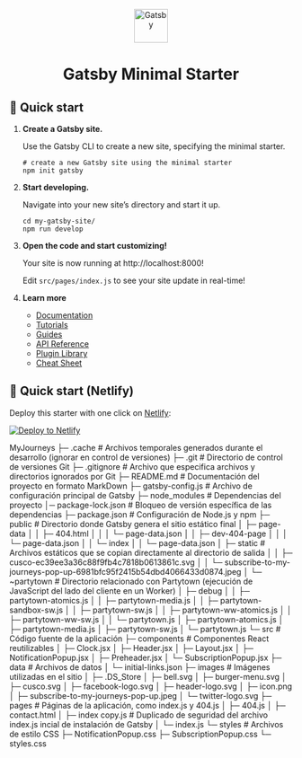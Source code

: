 <p align="center">
  <a href="https://www.gatsbyjs.com/?utm_source=starter&utm_medium=readme&utm_campaign=minimal-starter">
    <img alt="Gatsby" src="https://www.gatsbyjs.com/Gatsby-Monogram.svg" width="60" />
  </a>
</p>
<h1 align="center">
  Gatsby Minimal Starter
</h1>

## 🚀 Quick start

1.  **Create a Gatsby site.**

    Use the Gatsby CLI to create a new site, specifying the minimal starter.

    ```shell
    # create a new Gatsby site using the minimal starter
    npm init gatsby
    ```

2.  **Start developing.**

    Navigate into your new site’s directory and start it up.

    ```shell
    cd my-gatsby-site/
    npm run develop
    ```

3.  **Open the code and start customizing!**

    Your site is now running at http://localhost:8000!

    Edit `src/pages/index.js` to see your site update in real-time!

4.  **Learn more**

    - [Documentation](https://www.gatsbyjs.com/docs/?utm_source=starter&utm_medium=readme&utm_campaign=minimal-starter)
    - [Tutorials](https://www.gatsbyjs.com/docs/tutorial/?utm_source=starter&utm_medium=readme&utm_campaign=minimal-starter)
    - [Guides](https://www.gatsbyjs.com/docs/how-to/?utm_source=starter&utm_medium=readme&utm_campaign=minimal-starter)
    - [API Reference](https://www.gatsbyjs.com/docs/api-reference/?utm_source=starter&utm_medium=readme&utm_campaign=minimal-starter)
    - [Plugin Library](https://www.gatsbyjs.com/plugins?utm_source=starter&utm_medium=readme&utm_campaign=minimal-starter)
    - [Cheat Sheet](https://www.gatsbyjs.com/docs/cheat-sheet/?utm_source=starter&utm_medium=readme&utm_campaign=minimal-starter)

## 🚀 Quick start (Netlify)

Deploy this starter with one click on [Netlify](https://app.netlify.com/signup):

[<img src="https://www.netlify.com/img/deploy/button.svg" alt="Deploy to Netlify" />](https://app.netlify.com/start/deploy?repository=https://github.com/gatsbyjs/gatsby-starter-minimal)

MyJourneys
├─ .cache                  # Archivos temporales generados durante el desarrollo (ignorar en control de versiones)
├─ .git                    # Directorio de control de versiones Git
├─ .gitignore              # Archivo que especifica archivos y directorios ignorados por Git
├─ README.md               # Documentación del proyecto en formato MarkDown
├─ gatsby-config.js        # Archivo de configuración principal de Gatsby
├─ node_modules            # Dependencias del proyecto
│─ package-lock.json       # Bloqueo de versión específica de las dependencias
├─ package.json            # Configuración de Node.js y npm
├─ public                  # Directorio donde Gatsby genera el sitio estático final
│  ├─ page-data
│  │  ├─ 404.html
│  │  │  └─ page-data.json
│  │  ├─ dev-404-page
│  │  │  └─ page-data.json
│  │  └─ index
│  │     └─ page-data.json
│  ├─ static               # Archivos estáticos que se copian directamente al directorio de salida
│  │  ├─ cusco-ec39ee3a36c88f9fb4c7818b0613861c.svg
│  │  └─ subscribe-to-my-journeys-pop-up-6981bfc95f2415b54dbd4066433d0874.jpeg
│  └─ ~partytown           # Directorio relacionado con Partytown (ejecución de JavaScript del lado del cliente en un Worker)
│     ├─ debug
│     │  ├─ partytown-atomics.js
│     │  ├─ partytown-media.js
│     │  ├─ partytown-sandbox-sw.js
│     │  ├─ partytown-sw.js
│     │  ├─ partytown-ww-atomics.js
│     │  ├─ partytown-ww-sw.js
│     │  └─ partytown.js
│     ├─ partytown-atomics.js
│     ├─ partytown-media.js
│     ├─ partytown-sw.js
│     └─ partytown.js
└─ src                    # Código fuente de la aplicación
   ├─ components          # Componentes React reutilizables
   │  ├─ Clock.jsx
   │  ├─ Header.jsx
   │  ├─ Layout.jsx
   │  ├─ NotificationPopup.jsx
   │  ├─ Preheader.jsx
   │  └─ SubscriptionPopup.jsx
   ├─ data                # Archivos de datos
   │  └─ initial-links.json
   ├─ images              # Imágenes utilizadas en el sitio
   │  ├─ .DS_Store
   │  ├─ bell.svg
   │  ├─ burger-menu.svg
   │  ├─ cusco.svg
   │  ├─ facebook-logo.svg
   │  ├─ header-logo.svg
   │  ├─ icon.png
   │  ├─ subscribe-to-my-journeys-pop-up.jpeg
   │  └─ twitter-logo.svg
   ├─ pages               # Páginas de la aplicación, como index.js y 404.js
   │  ├─ 404.js
   │  ├─ contact.html
   │  ├─ index copy.js   # Duplicado de seguridad del archivo index.js incial de instalación de Gatsby
   │  └─ index.js
   └─ styles              # Archivos de estilo CSS
      ├─ NotificationPopup.css
      ├─ SubscriptionPopup.css
      └─ styles.css
